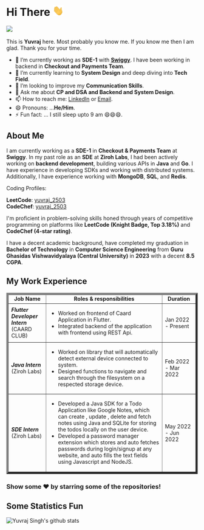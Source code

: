 # Hi There  <img src="https://github.com/yuvraj-2503/yuvraj-2503/blob/master/Hi.gif" width="29px"> 
<!-- <A HREF="https://www.linkedin.com/in/yuvraj-2503"><IMG SRC="https://github.com/yuvraj-2503/yuvraj-2503/blob/master/LinkedIn.svg" WIDTH="29px"></A>
<A HREF="https://github.com/yuvraj-2503"><IMG SRC="https://github.com/yuvraj-2503/yuvraj-2503/blob/master/Github.svg" WIDTH="29px"></A> -->

![](https://komarev.com/ghpvc/?username=yuvraj-2503)
       
This is **Yuvraj** here. Most probably you know me. If you know me then I am glad. Thank you for your time.
         
- 🔭 I’m currently working as **SDE-1** with **<A HREF="https://github.com/Swiggy">Swiggy</A>**. I have been working in backend in **Checkout and Payments Team**.
- 🌱 I’m currently learning to **System Design** and deep diving into **Tech Field**.
- 🤔 I’m looking to improve my **Communication Skills**.
- 💬 Ask me about **CP and DSA and Backend and System Design**.
- 📫 How to reach me: <A HREF="https://www.linkedin.com/in/yuvraj-2503">LinkedIn</a> or <a href="mailto:singh.yuvraj1047@gmail.com">Email</a>.
- 😄 Pronouns: ...**He/Him**.
- ⚡ Fun fact: ...  I still sleep upto 9 am 😄😄😄.

## About Me

I am currently working as a **SDE-1** in **Checkout & Payments Team** at **Swiggy**. In my past role as an **SDE** at **Ziroh Labs**, I had been actively working on **backend development**, building various APIs in **Java** and **Go**. I have experience in developing SDKs and working with distributed systems. Additionally, I have experience working with **MongoDB**, **SQL**, and **Redis**.

Coding Profiles: 

**LeetCode**: [yuvraj_2503](https://leetcode.com/u/yuvraj_2503/)  
**CodeChef**: [yuvraj_2503](https://www.codechef.com/users/yuvraj_2503)

I'm proficient in problem-solving skills honed through years of competitive programming on platforms like **LeetCode (Knight Badge, Top 3.18%)** and **CodeChef (4-star rating)**.

I have a decent academic background, have completed my graduation in **Bachelor of Technology** in **Computer Science Engineering** from **Guru Ghasidas Vishwavidyalaya (Central University)** in **2023** with a decent **8.5 CGPA**.

## My Work Experience

<table border='5'>
  <thead>
    <tr>
      <td>
        <center><strong>Job Name</strong></center>
      </td>
      <td>
        <center><strong>Roles & responsibilities </strong></center>
      </td>
      <td>
        <center><strong>Duration</strong></center>
      </td>
    </tr>
  </thead>
  <tbody>
    <tr>
      <td>
        <em><b>Flutter Developer Intern</b></em><br />
         (CAARD CLUB)
      </td>
      <td>
      <ul>
      <li>Worked on frontend of Caard Application in Flutter.</li>
      <li>Integrated backend of the application with frontend using REST Api.</li>
      </ul>
      </td>
      <td>
        Jan 2022 - Present
      </td>
    </tr>
    <tr>
      <td>
        <em><b>Java Intern</b></em><br />
        (Ziroh Labs)
      </td>
      <td>
      <ul>
      <li>Worked on library that will automatically detect external device connected to system.</li>
      <li>Designed functions to navigate and search through the filesystem on a respected storage device.</li>
      </ul>
      </td>
      <td>
        Feb 2022 - Mar 2022
      </td>
    </tr>
     <tr>
      <td>
        <em><b>SDE Intern</b></em><br />
        (Ziroh Labs)
      </td>
      <td>
      <ul>
      <li>Developed a Java SDK for a Todo Application like Google Notes, which can create , update , delete and fetch notes using Java and SQLite for storing the todos locally on the user device.</li>
      <li>Developed a password manager extension which stores and auto fetches passwords during login/signup at any website, and auto fills the text fields using Javascript and NodeJS. </li>
      </ul>
      </td>
      <td>
        May 2022 - Jun 2022
      </td>
    </tr>
  </tbody>
</table>

### Show some ❤️ by starring some of the repositories!

## Some Statistics Fun
![Yuvraj Singh's github stats](https://github-readme-stats.vercel.app/api?username=yuvraj-2503&show_icons=true&line_height=30)<br>
